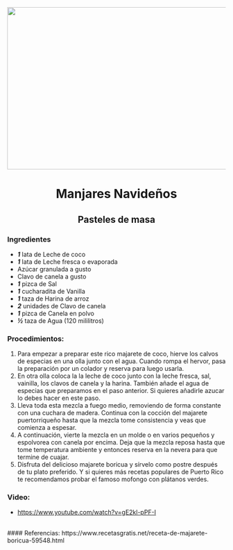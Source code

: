 <div align="center">

<img src="https://cdn.shopify.com/s/files/1/0217/9845/3348/files/majarete.png?v=1568310758" width="520" height="374" />

# Manjares Navideños
## Pasteles de masa
     
</div>
     
 ### Ingredientes
-  ***1*** lata de Leche de coco
- ***1*** lata de Leche fresca o evaporada
- Azúcar granulada a gusto
- Clavo de canela a gusto
- ***1*** pizca de Sal
- ***1*** cucharadita de Vanilla
- ***1*** taza de Harina de arroz
- ***2*** unidades de Clavo de canela
- ***1*** pizca de Canela en polvo
- ***½*** taza de Agua (120 mililitros)

### Procedimientos:
1. Para empezar a preparar este rico majarete de coco, hierve los calvos de especias en una olla junto con el agua. Cuando rompa el hervor, pasa la preparación por un colador y reserva para luego usarla.
2. En otra olla coloca la la leche de coco junto con la leche fresca, sal, vainilla, los clavos de canela y la harina. También añade el agua de especias que preparamos en el paso anterior. Si quieres añadirle azucar lo debes hacer en este paso.
3. Lleva toda esta mezcla a fuego medio, removiendo de forma constante con una cuchara de madera. Continua con la cocción del majarete puertorriqueño hasta que la mezcla tome consistencia y veas que comienza a espesar.
4. A continuación, vierte la mezcla en un molde o en varios pequeños y espolvorea con canela por encima. Deja que la mezcla reposa hasta que tome temperatura ambiente y entonces reserva en la nevera para que termine de cuajar.
5. Disfruta del delicioso majarete boricua y sírvelo como postre después de tu plato preferido. Y si quieres más recetas populares de Puerto Rico te recomendamos probar el famoso mofongo con plátanos verdes.
  
### Video: 
- https://www.youtube.com/watch?v=gE2kl-pPF-I

<br>
#### Referencias: 
https://www.recetasgratis.net/receta-de-majarete-boricua-59548.html
